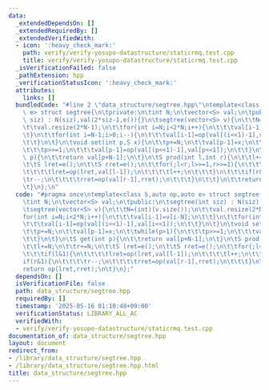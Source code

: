 ```yaml
---
data:
  _extendedDependsOn: []
  _extendedRequiredBy: []
  _extendedVerifiedWith:
  - icon: ':heavy_check_mark:'
    path: verify/verify-yosupo-datastructure/staticrmq.test.cpp
    title: verify/verify-yosupo-datastructure/staticrmq.test.cpp
  _isVerificationFailed: false
  _pathExtension: hpp
  _verificationStatusIcon: ':heavy_check_mark:'
  attributes:
    links: []
  bundledCode: "#line 2 \"data_structure/segtree.hpp\"\ntemplate<class S,auto op,auto\
    \ e> struct segtree{\n\tprivate:\n\tint N;\n\tvector<S> val;\n\tpublic:\n\tsegtree(int\
    \ siz) : N(siz),val(2*siz-1,e()){}\n\tsegtree(vector<S> v){\n\t\tN=(int)(v.size());\n\
    \t\tval.resize(2*N-1);\n\t\tfor(int i=N;i<2*N;i++){\n\t\t\tval[i-1]=v[i-N];\n\t\
    \t}\n\t\tfor(int i=N-1;i>0;i--){\n\t\t\tval[i-1]=op(val[(i<<1)-1],val[i<<1]);\n\
    \t\t}\n\t}\n\tvoid set(int p,S x){\n\t\tp+=N;\n\t\tval[p-1]=x;\n\t\twhile(p>1){\n\
    \t\t\tp>>=1;\n\t\t\tval[p-1]=op(val[(p<<1)-1],val[p<<1]);\n\t\t}\n\t}\n\tS get(int\
    \ p){\n\t\treturn val[p+N-1];\n\t}\n\tS prod(int l,int r){\n\t\tl+=N;\n\t\tr+=N;\n\
    \t\tS lret=e();\n\t\tS rret=e();\n\t\tfor(;l<r;l>>=1,r>>=1){\n\t\t\tif(l&1){\n\
    \t\t\t\tlret=op(lret,val[l-1]);\n\t\t\t\tl++;\n\t\t\t}\n\t\t\tif(r&1){\n\t\t\t\
    \tr--;\n\t\t\t\trret=op(val[r-1],rret);\n\t\t\t}\n\t\t}\n\t\treturn op(lret,rret);\n\
    \t}\n};\n"
  code: "#pragma once\ntemplate<class S,auto op,auto e> struct segtree{\n\tprivate:\n\
    \tint N;\n\tvector<S> val;\n\tpublic:\n\tsegtree(int siz) : N(siz),val(2*siz-1,e()){}\n\
    \tsegtree(vector<S> v){\n\t\tN=(int)(v.size());\n\t\tval.resize(2*N-1);\n\t\t\
    for(int i=N;i<2*N;i++){\n\t\t\tval[i-1]=v[i-N];\n\t\t}\n\t\tfor(int i=N-1;i>0;i--){\n\
    \t\t\tval[i-1]=op(val[(i<<1)-1],val[i<<1]);\n\t\t}\n\t}\n\tvoid set(int p,S x){\n\
    \t\tp+=N;\n\t\tval[p-1]=x;\n\t\twhile(p>1){\n\t\t\tp>>=1;\n\t\t\tval[p-1]=op(val[(p<<1)-1],val[p<<1]);\n\
    \t\t}\n\t}\n\tS get(int p){\n\t\treturn val[p+N-1];\n\t}\n\tS prod(int l,int r){\n\
    \t\tl+=N;\n\t\tr+=N;\n\t\tS lret=e();\n\t\tS rret=e();\n\t\tfor(;l<r;l>>=1,r>>=1){\n\
    \t\t\tif(l&1){\n\t\t\t\tlret=op(lret,val[l-1]);\n\t\t\t\tl++;\n\t\t\t}\n\t\t\t\
    if(r&1){\n\t\t\t\tr--;\n\t\t\t\trret=op(val[r-1],rret);\n\t\t\t}\n\t\t}\n\t\t\
    return op(lret,rret);\n\t}\n};"
  dependsOn: []
  isVerificationFile: false
  path: data_structure/segtree.hpp
  requiredBy: []
  timestamp: '2025-05-16 01:10:48+09:00'
  verificationStatus: LIBRARY_ALL_AC
  verifiedWith:
  - verify/verify-yosupo-datastructure/staticrmq.test.cpp
documentation_of: data_structure/segtree.hpp
layout: document
redirect_from:
- /library/data_structure/segtree.hpp
- /library/data_structure/segtree.hpp.html
title: data_structure/segtree.hpp
---
```

